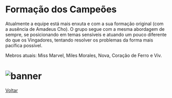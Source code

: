 # Formação dos Campeões

Atualmente a equipe está mais enxuta e com a sua formação original (com a ausência de Amadeus Cho). O grupo segue com a mesma abordagem de sempre, se posicionando em temas sensíveis e atuando um pouco diferente do que os Vingadores, tentando resolver os problemas da forma mais pacífica possível.

Mebros atuais: Miss Marvel, Miles Morales, Nova, Coração de Ferro e Viv.

# ![banner](https://eb6f93.a2cdn1.secureserver.net/wp-content/uploads/2022/04/todas-equipes-marvel-250422-5.jpg)

[Voltar](README.md)
